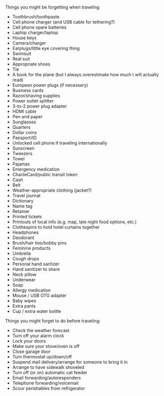 Things you might be forgetting when traveling

* Toothbrush/toothpaste
* Cell phone charger (and USB cable for tethering?)
* Cell phone spare batteries
* Laptop charger/laptop
* House keys
* Camera/charger
* Earplugs/little eye covering thing
* Swimsuit
* Real suit
* Appropriate shoes
* Tie
* A book for the plane (but I always overestimate how much I will actually read)
* European power plugs (if necessary)
* Business cards
* Razor/shaving supplies
* Power outlet splitter
* 3-to-2 power plug adapter
* HDMI cable
* Pen and paper
* Sunglasses
* Quarters
* Dollar coins
* Passport/ID
* Unlocked cell phone if traveling internationally
* Sunscreen
* Tweezers
* Towel
* Pajamas
* Emergency medication
* CharlieCard/public transit token
* Cash
* Belt
* Weather-appropriate clothing (jacket?)
* Travel journal
* Dictionary
* Name tag
* Retainer
* Printed tickets
* Printouts of local info (e.g. map, late night food options, etc.)
* Clothespins to hold hotel curtains together
* Headphones
* Deodorant
* Brush/hair ties/bobby pins
* Feminine products
* Umbrella
* Cough drops
* Personal hand santizer
* Hand sanitizer to share
* Neck pillow
* Underwear
* Soap
* Allergy medication
* Mouse / USB OTG adapter
* Baby wipes
* Extra pants
* Cup / extra water bottle

Things you might forget to do before traveling:

* Check the weather forecast
* Turn off your alarm clock
* Lock your doors
* Make sure your stove/oven is off
* Close garage door
* Turn thermostat up/down/off
* Suspend mail delivery/arrange for someone to bring it in
* Arrange to have sidewalk shoveled
* Turn off (or on) automatic cat feeder
* Email forwarding/autoresponders
* Telephone forwarding/voicemail
* Scour perishables from refrigerator

